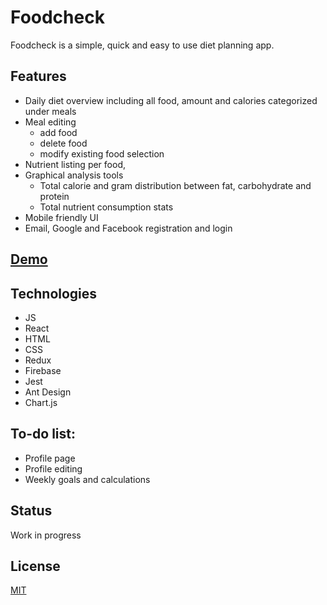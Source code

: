 # Foodcheck
Foodcheck is a simple, quick and easy to use diet planning app.

## Features
* Daily diet overview including all food, amount and calories categorized under meals
* Meal editing
  * add food
  * delete food
  * modify existing food selection
* Nutrient listing per food,
* Graphical analysis tools
  * Total calorie and gram distribution between fat, carbohydrate and protein
  * Total nutrient consumption stats
* Mobile friendly UI
* Email, Google and Facebook registration and login

## [Demo](https://foodcheck.netlify.app/)

## Technologies
* JS
* React
* HTML
* CSS
* Redux
* Firebase
* Jest
* Ant Design
* Chart.js

## To-do list:
* Profile page
* Profile editing
* Weekly goals and calculations

## Status
Work in progress

## License
[MIT](https://choosealicense.com/licenses/mit/)
